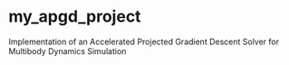 # my_apgd_project
 Implementation of an Accelerated Projected Gradient Descent Solver for  Multibody Dynamics Simulation
